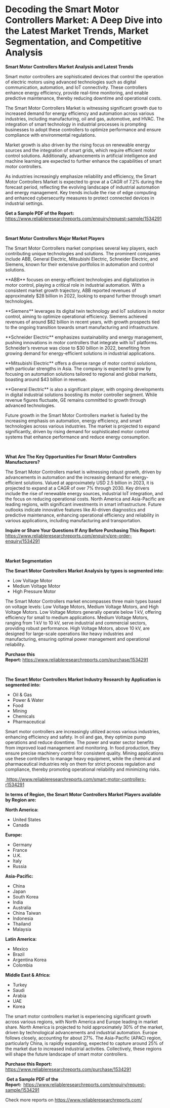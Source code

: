 <p><h1>Decoding the Smart Motor Controllers Market: A Deep Dive into the Latest Market Trends, Market Segmentation, and Competitive Analysis</h1></p><p><strong>Smart Motor Controllers Market Analysis and Latest Trends</strong></p>
<p><p>Smart motor controllers are sophisticated devices that control the operation of electric motors using advanced technologies such as digital communication, automation, and IoT connectivity. These controllers enhance energy efficiency, provide real-time monitoring, and enable predictive maintenance, thereby reducing downtime and operational costs.</p><p>The Smart Motor Controllers Market is witnessing significant growth due to increased demand for energy efficiency and automation across various industries, including manufacturing, oil and gas, automotive, and HVAC. The integration of smart technology in industrial processes is prompting businesses to adopt these controllers to optimize performance and ensure compliance with environmental regulations. </p><p>Market growth is also driven by the rising focus on renewable energy sources and the integration of smart grids, which require efficient motor control solutions. Additionally, advancements in artificial intelligence and machine learning are expected to further enhance the capabilities of smart motor controllers.</p><p>As industries increasingly emphasize reliability and efficiency, the Smart Motor Controllers Market is expected to grow at a CAGR of 7.2% during the forecast period, reflecting the evolving landscape of industrial automation and energy management. Key trends include the rise of edge computing and enhanced cybersecurity measures to protect connected devices in industrial settings.</p></p>
<p><strong>Get a Sample PDF of the Report:&nbsp;</strong> <a href="https://www.reliableresearchreports.com/enquiry/request-sample/1534291?utm_campaign=3012&utm_medium=2&utm_source=Github&utm_content=ia&utm_term=08042025&utm_id=smart-motor-controllers">https://www.reliableresearchreports.com/enquiry/request-sample/1534291</a></p>
<p>&nbsp;</p>
<p><strong>Smart Motor Controllers Major Market Players</strong></p>
<p><p>The Smart Motor Controllers market comprises several key players, each contributing unique technologies and solutions. The prominent companies include ABB, General Electric, Mitsubishi Electric, Schneider Electric, and Siemens, known for their extensive portfolios in automation and control solutions.</p><p>**ABB** focuses on energy-efficient technologies and digitalization in motor control, playing a critical role in industrial automation. With a consistent market growth trajectory, ABB reported revenues of approximately $28 billion in 2022, looking to expand further through smart technologies.</p><p>**Siemens** leverages its digital twin technology and IoT solutions in motor control, aiming to optimize operational efficiency. Siemens achieved revenues of around $82 billion in recent years, with growth prospects tied to the ongoing transition towards smart manufacturing and infrastructure.</p><p>**Schneider Electric** emphasizes sustainability and energy management, pushing innovations in motor controllers that integrate with IoT platforms. Schneider’s revenue was close to $30 billion in 2022, benefiting from growing demand for energy-efficient solutions in industrial applications.</p><p>**Mitsubishi Electric** offers a diverse range of motor control solutions, with particular strengths in Asia. The company is expected to grow by focusing on automation solutions tailored to regional and global markets, boasting around $43 billion in revenue.</p><p>**General Electric** is also a significant player, with ongoing developments in digital industrial solutions boosting its motor controller segment. While revenue figures fluctuate, GE remains committed to growth through advanced technologies.</p><p>Future growth in the Smart Motor Controllers market is fueled by the increasing emphasis on automation, energy efficiency, and smart technologies across various industries. The market is projected to expand significantly, driven by rising demand for sophisticated motor control systems that enhance performance and reduce energy consumption.</p></p>
<p>&nbsp;</p>
<p><strong>What Are The Key Opportunities For Smart Motor Controllers Manufacturers?</strong></p>
<p><p>The Smart Motor Controllers market is witnessing robust growth, driven by advancements in automation and the increasing demand for energy-efficient solutions. Valued at approximately USD 2.5 billion in 2023, it is projected to expand at a CAGR of over 7% through 2030. Key drivers include the rise of renewable energy sources, industrial IoT integration, and the focus on reducing operational costs. North America and Asia-Pacific are leading regions, with significant investments in smart infrastructure. Future outlooks indicate innovative features like AI-driven diagnostics and predictive maintenance, enhancing operational efficiency and reliability in various applications, including manufacturing and transportation.</p></p>
<p><strong>Inquire or Share Your Questions If Any Before Purchasing This Report:</strong> <a href="https://www.reliableresearchreports.com/enquiry/pre-order-enquiry/1534291?utm_campaign=3012&utm_medium=2&utm_source=Github&utm_content=ia&utm_term=08042025&utm_id=smart-motor-controllers">https://www.reliableresearchreports.com/enquiry/pre-order-enquiry/1534291</a></p>
<p>&nbsp;</p>
<p><strong>Market Segmentation</strong></p>
<p><strong>The Smart Motor Controllers Market Analysis by types is segmented into:</strong></p>
<p><ul><li>Low Voltage Motor</li><li>Medium Voltage Motor</li><li>High Pressure Motor</li></ul></p>
<p><p>The Smart Motor Controllers market encompasses three main types based on voltage levels: Low Voltage Motors, Medium Voltage Motors, and High Voltage Motors. Low Voltage Motors generally operate below 1 kV, offering efficiency for small to medium applications. Medium Voltage Motors, ranging from 1 kV to 10 kV, serve industrial and commercial sectors, providing robust performance. High Voltage Motors, above 10 kV, are designed for large-scale operations like heavy industries and manufacturing, ensuring optimal power management and operational reliability.</p></p>
<p><strong>Purchase this Report:&nbsp;</strong><a href="https://www.reliableresearchreports.com/purchase/1534291?utm_campaign=3012&utm_medium=2&utm_source=Github&utm_content=ia&utm_term=08042025&utm_id=smart-motor-controllers">https://www.reliableresearchreports.com/purchase/1534291</a></p>
<p>&nbsp;</p>
<p><strong>The Smart Motor Controllers Market Industry Research by Application is segmented into:</strong></p>
<p><ul><li>Oil & Gas</li><li>Power & Water</li><li>Food</li><li>Mining</li><li>Chemicals</li><li>Pharmaceutical</li></ul></p>
<p><p>Smart motor controllers are increasingly utilized across various industries, enhancing efficiency and safety. In oil and gas, they optimize pump operations and reduce downtime. The power and water sector benefits from improved load management and monitoring. In food production, they ensure precise machinery control for consistent quality. Mining applications use these controllers to manage heavy equipment, while the chemical and pharmaceutical industries rely on them for strict process regulation and compliance, thereby promoting operational reliability and minimizing risks.</p></p>
<p><a href="https://www.reliableresearchreports.com/smart-motor-controllers-r1534291?utm_campaign=3012&utm_medium=2&utm_source=Github&utm_content=ia&utm_term=08042025&utm_id=smart-motor-controllers">&nbsp;https://www.reliableresearchreports.com/smart-motor-controllers-r1534291</a></p>
<p><strong>In terms of Region, the Smart Motor Controllers Market Players available by Region are:</strong></p>
<p>
    <p> <strong> North America: </strong>
        <ul>
            <li>United States</li>
            <li>Canada</li>
        </ul>
        </p> 
    <p> <strong> Europe: </strong>
        <ul>
            <li>Germany</li>
            <li>France</li>
            <li>U.K.</li>
            <li>Italy</li>
            <li>Russia</li>
        </ul>
        </p> 
    <p> <strong> Asia-Pacific: </strong>
        <ul>
            <li>China</li>
            <li>Japan</li>
            <li>South Korea</li>
            <li>India</li>
            <li>Australia</li>
            <li>China Taiwan</li>
            <li>Indonesia</li>
            <li>Thailand</li>
            <li>Malaysia</li>
        </ul>
        </p> 
    <p> <strong> Latin America: </strong>
        <ul>
            <li>Mexico</li>
            <li>Brazil</li>
            <li>Argentina Korea</li>
            <li>Colombia</li>
        </ul>
        </p> 
    <p> <strong> Middle East & Africa: </strong>
        <ul>
            <li>Turkey</li>
            <li>Saudi</li>
            <li>Arabia</li>
            <li>UAE</li>
            <li>Korea</li>
        </ul>
    </p>
    </p>
<p><p>The smart motor controllers market is experiencing significant growth across various regions, with North America and Europe leading in market share. North America is projected to hold approximately 30% of the market, driven by technological advancements and industrial automation. Europe follows closely, accounting for about 27%. The Asia-Pacific (APAC) region, particularly China, is rapidly expanding, expected to capture around 25% of the market due to increased industrial activities. Collectively, these regions will shape the future landscape of smart motor controllers.</p></p>
<p><strong>Purchase this Report: </strong><a href="https://www.reliableresearchreports.com/purchase/1534291?utm_campaign=3012&utm_medium=2&utm_source=Github&utm_content=ia&utm_term=08042025&utm_id=smart-motor-controllers">https://www.reliableresearchreports.com/purchase/1534291</a></p>
<p>&nbsp;<strong>Get a Sample PDF of the Report:&nbsp;&nbsp;</strong><a href="https://www.reliableresearchreports.com/enquiry/request-sample/1534291?utm_campaign=3012&utm_medium=2&utm_source=Github&utm_content=ia&utm_term=08042025&utm_id=smart-motor-controllers">https://www.reliableresearchreports.com/enquiry/request-sample/1534291</a></p>
<p><strong></strong></p>
<p>Check more reports on <a href="https://www.reliableresearchreports.com/?utm_campaign=3012&utm_medium=2&utm_source=Github&utm_content=ia&utm_term=08042025&utm_id=smart-motor-controllers">https://www.reliableresearchreports.com/</a></p>